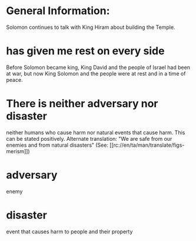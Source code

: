 # General Information:

Solomon continues to talk with King Hiram about building the Temple.

# has given me rest on every side

Before Solomon became king, King David and the people of Israel had been at war, but now King Solomon and the people were at rest and in a time of peace.

# There is neither adversary nor disaster

neither humans who cause harm nor natural events that cause harm. This can be stated positively. Alternate translation: "We are safe from our enemies and from natural disasters" (See: [[rc://en/ta/man/translate/figs-merism]])

# adversary

enemy

# disaster

event that causes harm to people and their property

